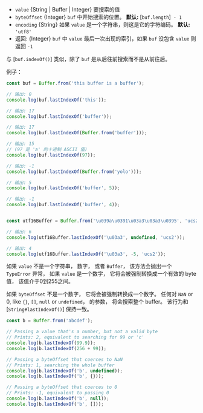 <!-- YAML
added: v6.0.0
-->

* `value` {String | Buffer | Integer} 要搜索的值
* `byteOffset` {Integer} `buf` 中开始搜索的位置。
  **默认:** [`buf.length`]` - 1`
* `encoding` {String} 如果 `value` 是一个字符串，则这是它的字符编码。
  **默认:** `'utf8'`
* 返回: {Integer} `buf` 中 `value` 最后一次出现的索引，如果 `buf` 没包含 `value` 则返回 `-1`

与 [`buf.indexOf()`] 类似，除了 `buf` 是从后往前搜索而不是从前往后。

例子：

```js
const buf = Buffer.from('this buffer is a buffer');

// 输出: 0
console.log(buf.lastIndexOf('this'));

// 输出: 17
console.log(buf.lastIndexOf('buffer'));

// 输出: 17
console.log(buf.lastIndexOf(Buffer.from('buffer')));

// 输出: 15
// (97 是 'a' 的十进制 ASCII 值)
console.log(buf.lastIndexOf(97));

// 输出: -1
console.log(buf.lastIndexOf(Buffer.from('yolo')));

// 输出: 5
console.log(buf.lastIndexOf('buffer', 5));

// 输出: -1
console.log(buf.lastIndexOf('buffer', 4));


const utf16Buffer = Buffer.from('\u039a\u0391\u03a3\u03a3\u0395', 'ucs2');

// 输出: 6
console.log(utf16Buffer.lastIndexOf('\u03a3', undefined, 'ucs2'));

// 输出: 4
console.log(utf16Buffer.lastIndexOf('\u03a3', -5, 'ucs2'));
```

如果 `value` 不是一个字符串， 数字， 或者 `Buffer`， 该方法会抛出一个
`TypeError` 异常， 如果 `value` 是一个数字， 它将会被强制转换成一个有效的 byte 值， 
该值介于0到255之间。 

如果 `byteOffset` 不是一个数字， 它将会被强制转换成一个数字。  任何对 `NaN` or 0, like `{}`, `[]`, `null` or `undefined`， 
的参数， 将会搜索整个 buffer。 该行为和 [`String#lastIndexOf()`] 保持一致。 

```js
const b = Buffer.from('abcdef');

// Passing a value that's a number, but not a valid byte
// Prints: 2, equivalent to searching for 99 or 'c'
console.log(b.lastIndexOf(99.9));
console.log(b.lastIndexOf(256 + 99));

// Passing a byteOffset that coerces to NaN
// Prints: 1, searching the whole buffer
console.log(b.lastIndexOf('b', undefined));
console.log(b.lastIndexOf('b', {}));

// Passing a byteOffset that coerces to 0
// Prints: -1, equivalent to passing 0
console.log(b.lastIndexOf('b', null));
console.log(b.lastIndexOf('b', []));
```

